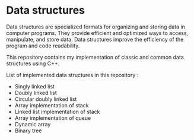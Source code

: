 # Data structures
Data structures are specialized formats for organizing and storing data in computer programs. They provide efficient and optimized ways to access, manipulate, and store data.
Data structures improve the efficiency of the program and code readability.

This repository contains my implementation of classic and common data structures using C++.

List of implemented data structures in this repository :
- Singly linked list
- Doubly linked list
- Circular doubly linked list
- Array implementation of stack
- Linked list implementation of stack
- Array implementation of queue
- Dynamic array
- Binary tree

